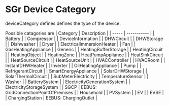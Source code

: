 # SGr Device Category

deviceCategory defines defines the type of the device.

Possible catagories are
| Category | Description |
| ----- | ----------- |
| Battery |
| Compressor |
| DeviceInformation |
| DHWCircuit |
| DHWStorage |
| Dishwasher |
| Dryer |
| ElectricalImmersionHeater |
| Fan |
| GasHeatingAppliance |
| Generic |
| HeatingBufferStorage |
| HeatingCircuit |
| HeatingObject |
| HeatingZone |
| HeatPumpAppliance |
| HeatSinkCircuit |
| HeatSourceCircuit |
| HeatSourceUnit |
| HVACController |
| HVACRoom |
| InstantDHWHeater |
| Inverter |
| OilHeatingAppliance |
| Pump |
| RefrigerantCircuit |
| SmartEnergyAppliance |
| SolarDHWStorage |
| SolarThermalCircuit |
| SubMeterElectricity |
| TemperatureSensor |
| Washer |
| BatterySystem |
| ElectricityGenerationSystem |
| ElectricityStorageSystem |
| SGCP | EEBUS: GridConnectionPointOfPremises |
| Household |
| PVSystem |
| EV |
| EVSE |
| ChargingStation | EEBUS: ChargingOutlet |
